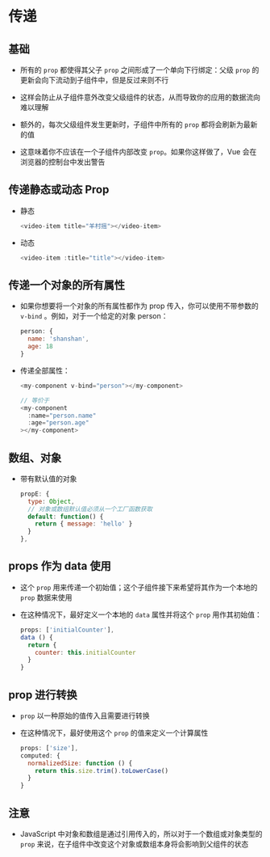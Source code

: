 # 传递

## 基础

  - 所有的 `prop` 都使得其父子 `prop` 之间形成了一个单向下行绑定：父级 `prop` 的更新会向下流动到子组件中，但是反过来则不行

  - 这样会防止从子组件意外改变父级组件的状态，从而导致你的应用的数据流向难以理解

  - 额外的，每次父级组件发生更新时，子组件中所有的 `prop` 都将会刷新为最新的值

  - 这意味着你不应该在一个子组件内部改变 `prop`。如果你这样做了，Vue 会在浏览器的控制台中发出警告

## 传递静态或动态 Prop

  - 静态

    ```javascript
    <video-item title="羊村摇"></video-item>
    ```

  - 动态

    ```javascript
    <video-item :title="title"></video-item>
    ```

## 传递一个对象的所有属性

  - 如果你想要将一个对象的所有属性都作为 prop 传入，你可以使用不带参数的 `v-bind` 。例如，对于一个给定的对象 person：

    ```javascript
    person: {
      name: 'shanshan',
      age: 18
    }
    ```

  - 传递全部属性：

    ```javascript
    <my-component v-bind="person"></my-component>
    ```

    ```javascript
    // 等价于
    <my-component
      :name="person.name"
      :age="person.age"
    ></my-component>
    ```

## 数组、对象

  - 带有默认值的对象

    ```javascript
    propE: {
      type: Object,
      // 对象或数组默认值必须从一个工厂函数获取
      default: function() {
        return { message: 'hello' }
      }
    },
    ```

## props 作为 data 使用

  - 这个 `prop` 用来传递一个初始值；这个子组件接下来希望将其作为一个本地的 `prop` 数据来使用

  - 在这种情况下，最好定义一个本地的 `data` 属性并将这个 `prop` 用作其初始值：

    ```javascript
    props: ['initialCounter'],
    data () {
      return {
        counter: this.initialCounter
      }
    }
    ```

## prop 进行转换

  - `prop` 以一种原始的值传入且需要进行转换

  - 在这种情况下，最好使用这个 `prop` 的值来定义一个计算属性

    ```javascript
    props: ['size'],
    computed: {
      normalizedSize: function () {
        return this.size.trim().toLowerCase()
      }
    }
    ```

## 注意

  - JavaScript 中对象和数组是通过引用传入的，所以对于一个数组或对象类型的 `prop` 来说，在子组件中改变这个对象或数组本身将会影响到父组件的状态
